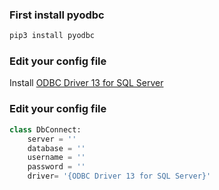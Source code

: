 ### First install pyodbc
```bash
pip3 install pyodbc
```

### Edit your config file

Install [ODBC Driver 13 for SQL Server](https://www.microsoft.com/en-us/download/details.aspx?id=50420)

### Edit your config file
```python
class DbConnect:
    server = ''
    database = ''
    username = ''
    password = ''
    driver= '{ODBC Driver 13 for SQL Server}'
```